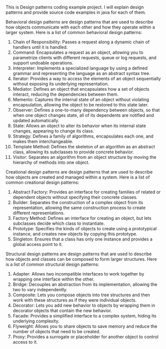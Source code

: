 This is Design patterns coding example project.
I will explain design patterns and provide source code examples in java for each of them.

Behavioral design patterns are design patterns that are used to describe how objects communicate with each other 
and how they operate within a larger system. Here is a list of common behavioral design patterns:

1. Chain of Responsibility: Passes a request along a dynamic chain of handlers until it is handled.
2. Command: Encapsulates a request as an object, allowing you to parametrize clients with different requests, queue or log requests, and support undoable operations.
3. Interpreter: Implements a specialized language by using a defined grammar and representing the language as an abstract syntax tree.
4. Iterator: Provides a way to access the elements of an object sequentially without exposing its underlying representation.
5. Mediator: Defines an object that encapsulates how a set of objects interact, reducing the dependencies between them.
6. Memento: Captures the internal state of an object without violating encapsulation, allowing the object to be restored to this state later.
7. Observer: Defines a one-to-many dependency between objects, so that when one object changes state, all of its dependents are notified and updated automatically.
8. State: Allows an object to alter its behavior when its internal state changes, appearing to change its class.
9. Strategy: Defines a family of algorithms, encapsulates each one, and makes them interchangeable.
10. Template Method: Defines the skeleton of an algorithm as an abstract class, allowing its subclasses to provide concrete behavior.
11. Visitor: Separates an algorithm from an object structure by moving the hierarchy of methods into one object.


Creational design patterns are design patterns that are used to describe how objects are created 
and managed within a system. Here is a list of common creational design patterns:

1. Abstract Factory: 
Provides an interface for creating families of related or dependent objects without specifying their concrete classes.
2. Builder: 
Separates the construction of a complex object from its representation, 
allowing the same construction process to create different representations.
3. Factory Method: 
Defines an interface for creating an object, but lets subclasses decide which class to instantiate.
4. Prototype: 
Specifies the kinds of objects to create using a prototypical instance, and creates new objects by copying this prototype.
5. Singleton: 
Ensures that a class has only one instance and provides a global access point to it.

Structural design patterns are design patterns that are used to describe how objects 
and classes can be composed to form larger structures. Here is a list of common structural design patterns:

1. Adapter: Allows two incompatible interfaces to work together by wrapping one interface within the other.
2. Bridge: Decouples an abstraction from its implementation, allowing the two to vary independently.
3. Composite: Lets you compose objects into tree structures and then work with these structures as if they were individual objects.
4. Decorator: Lets you add new behavior to objects by wrapping them in decorator objects that contain the new behavior.
5. Facade: Provides a simplified interface to a complex system, hiding its underlying complexity.
6. Flyweight: Allows you to share objects to save memory and reduce the number of objects that need to be created.
7. Proxy: Provides a surrogate or placeholder for another object to control access to it.